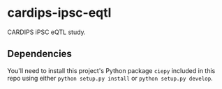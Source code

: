 # cardips-ipsc-eqtl

CARDIPS iPSC eQTL study.

## Dependencies

You'll need to install this project's Python package `ciepy` included in this
repo using either `python setup.py install` or `python setup.py develop`.
